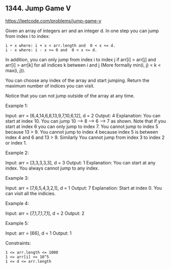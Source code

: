 ## 1344. Jump Game V

https://leetcode.com/problems/jump-game-v

Given an array of integers arr and an integer d. In one step you can jump from index i to index:

    i + x where: i + x < arr.length and  0 < x <= d.
    i - x where: i - x >= 0 and  0 < x <= d.

In addition, you can only jump from index i to index j if arr[i] > arr[j] and arr[i] > arr[k] for all indices k between i and j (More formally min(i, j) < k < max(i, j)).

You can choose any index of the array and start jumping. Return the maximum number of indices you can visit.

Notice that you can not jump outside of the array at any time.

Example 1:

Input: arr = [6,4,14,6,8,13,9,7,10,6,12], d = 2
Output: 4
Explanation: You can start at index 10. You can jump 10 --> 8 --> 6 --> 7 as shown.
Note that if you start at index 6 you can only jump to index 7. You cannot jump to index 5 because 13 > 9. You cannot jump to index 4 because index 5 is between index 4 and 6 and 13 > 9.
Similarly You cannot jump from index 3 to index 2 or index 1.

Example 2:

Input: arr = [3,3,3,3,3], d = 3
Output: 1
Explanation: You can start at any index. You always cannot jump to any index.

Example 3:

Input: arr = [7,6,5,4,3,2,1], d = 1
Output: 7
Explanation: Start at index 0. You can visit all the indicies.

Example 4:

Input: arr = [7,1,7,1,7,1], d = 2
Output: 2

Example 5:

Input: arr = [66], d = 1
Output: 1

Constraints:

    1 <= arr.length <= 1000
    1 <= arr[i] <= 10^5
    1 <= d <= arr.length
